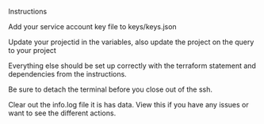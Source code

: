 Instructions

Add your service account key file to keys/keys.json

Update your projectid in the variables, also update the project on the query to your project 

Everything else should be set up correctly with the terraform statement and dependencies from the instructions.

Be sure to detach the terminal before you close out of the ssh.

Clear out the info.log file it is has data. View this if you have any issues or want to see the different actions. 
